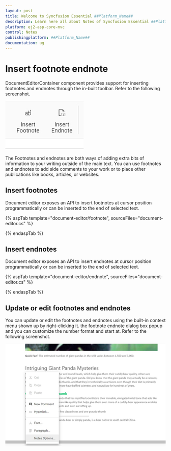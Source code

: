 ```yaml
---
layout: post
title: Welcome to Syncfusion Essential ##Platform_Name##
description: Learn here all about Notes of Syncfusion Essential ##Platform_Name## widgets based on HTML5 and jQuery.
platform: ej2-asp-core-mvc
control: Notes
publishingplatform: ##Platform_Name##
documentation: ug
---
```



# Insert footnote endnote

DocumentEditorContainer component provides support for inserting footnotes and endnotes through the in-built toolbar. Refer to the following screenshot.

![Insert footnote endnote](images/note-toolbar.jpg)

The Footnotes and endnotes are both ways of adding extra bits of information to your writing outside of the main text. You can use footnotes and endnotes to add side comments to your work or to place other publications like books, articles, or websites.

## Insert footnotes

Document editor exposes an API to insert footnotes at cursor position programmatically or can be inserted to the end of selected text.

{% aspTab template="document-editor/footnote", sourceFiles="document-editor.cs" %}

{% endaspTab %}

## Insert endnotes

Document editor exposes an API to insert endnotes at cursor position programmatically or can be inserted to the end of selected text.

{% aspTab template="document-editor/endnote", sourceFiles="document-editor.cs" %}

{% endaspTab %}

## Update or edit footnotes and endnotes

You can update or edit the footnotes and endnotes using the built-in context menu shown up by right-clicking it.
the footnote endnote dialog box popup and you can customize the number format and start at. Refer to the following screenshot.

![Update or edit footnotes and endnotes](images/notes-option.jpg)
